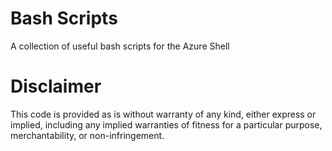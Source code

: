 # Bash Scripts
A collection of useful bash scripts for the Azure Shell

# Disclaimer
This code is provided as is without warranty of any kind, either express or implied, including any implied warranties of fitness for a particular purpose, merchantability, or non-infringement.